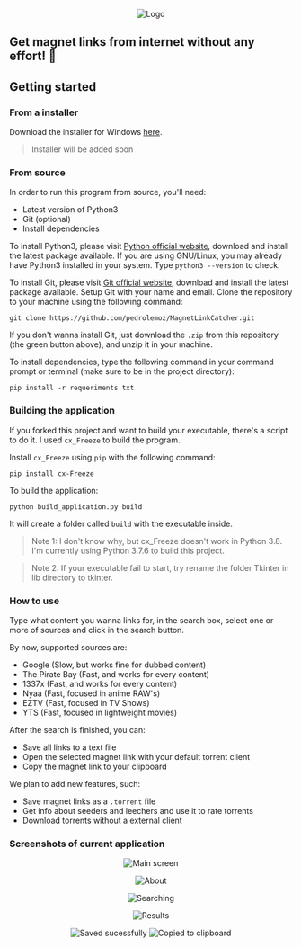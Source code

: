 <p align="center">
  <img src="https://i.imgur.com/lUaUCP0.png" alt="Logo"/>

## Get magnet links from internet without any effort! 🧲

## Getting started

### From a installer

Download the installer for Windows [here](https://sourceforge.net/projects/magnetlinkcatcher/files/latest/download).

> Installer will be added soon

### From source

In order to run this program from source, you'll need:

* Latest version of Python3
* Git (optional)
* Install dependencies

To install Python3, please visit [Python official website](https://www.python.org/downloads/), download and install the latest package available. If you are using GNU/Linux, you may already have Python3 installed in your system. Type ```python3 --version``` to check.

To install Git, please visit [Git official website](https://git-scm.com/downloads), download and install the latest package available. Setup Git with your name and email. Clone the repository to your machine using the following command:

```
git clone https://github.com/pedrolemoz/MagnetLinkCatcher.git
```

If you don't wanna install Git, just download the ```.zip``` from this repository (the green button above), and unzip it in your machine.

To install dependencies, type the following command in your command prompt or terminal (make sure to be in the project directory):

```
pip install -r requeriments.txt
```

### Building the application

If you forked this project and want to build your executable, there's a script to do it. I used ```cx_Freeze``` to build the program.

Install ```cx_Freeze``` using ```pip``` with the following command:

```
pip install cx-Freeze
```

To build the application:

```
python build_application.py build
```

It will create a folder called ```build``` with the executable inside.

> Note 1: I don't know why, but cx_Freeze doesn't work in Python 3.8. I'm currently using Python 3.7.6 to build this project.

> Note 2: If your executable fail to start, try rename the folder Tkinter in lib directory to tkinter.


### How to use

Type what content you wanna links for, in the search box, select one or more of sources and click in the search button.

By now, supported sources are:

* Google (Slow, but works fine for dubbed content)
* The Pirate Bay (Fast, and works for every content)
* 1337x (Fast, and works for every content)
* Nyaa (Fast, focused in anime RAW's)
* EZTV (Fast, focused in TV Shows)
* YTS (Fast, focused in lightweight movies)

After the search is finished, you can:

* Save all links to a text file
* Open the selected magnet link with your default torrent client
* Copy the magnet link to your clipboard

We plan to add new features, such:

* Save magnet links as a ```.torrent``` file
* Get info about seeders and leechers and use it to rate torrents
* Download torrents without a external client

### Screenshots of current application

<p align="center">
  <img src="https://i.imgur.com/PZGf2q7.png" alt="Main screen"/>

<p align="center">
  <img src="https://i.imgur.com/VhtYCXE.png" alt="About"/>

<p align="center">
  <img src="https://i.imgur.com/0luEnbk.png" alt="Searching"/>

<p align="center">
  <img src="https://i.imgur.com/uw3zzIF.png" alt="Results"/>

<p align="center">
  <img src="https://i.imgur.com/7AgDU8X.png" alt="Saved sucessfully"/>
  <img src="https://i.imgur.com/fWny1hX.png" alt="Copied to clipboard"/>